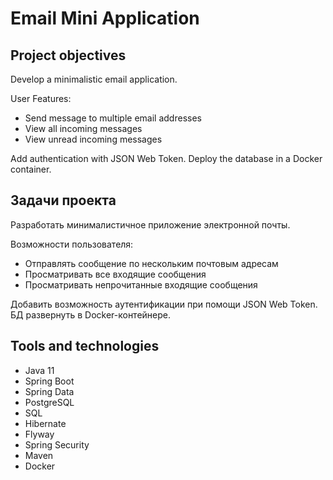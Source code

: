# Email Mini Application
## Project objectives
Develop a minimalistic email application.

User Features:
- Send message to multiple email addresses
- View all incoming messages
- View unread incoming messages

Add authentication with JSON Web Token. Deploy the database in a Docker container.
## Задачи проекта
Разработать минималистичное приложение электронной почты.

Возможности пользователя:
- Отправлять сообщение по нескольким почтовым адресам
- Просматривать все входящие сообщения
- Просматривать непрочитанные входящие сообщения

Добавить возможность аутентификации при помощи JSON Web Token. БД развернуть в Docker-контейнере.
## Tools and technologies
- Java 11
- Spring Boot
- Spring Data
- PostgreSQL
- SQL
- Hibernate
- Flyway
- Spring Security
- Maven
- Docker

